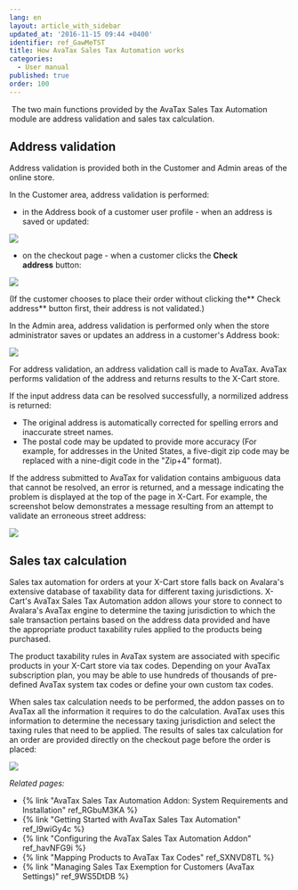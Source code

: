 ```yaml
---
lang: en
layout: article_with_sidebar
updated_at: '2016-11-15 09:44 +0400'
identifier: ref_GawMeTST
title: How AvaTax Sales Tax Automation works
categories:
  - User manual
published: true
order: 100
---
```



 The two main functions provided by the AvaTax Sales Tax Automation module are address validation and sales tax calculation.

## Address validation

Address validation is provided both in the Customer and Admin areas of the online store. 

In the Customer area, address validation is performed:

*   in the Address book of a customer user profile - when an address is saved or updated:

![]({{site.baseurl}}/attachments/8749288/8717984.png)

*   on the checkout page - when a customer clicks the **Check address** button:

![]({{site.baseurl}}/attachments/8749288/8717983.png)

(If the customer chooses to place their order without clicking the** Check address** button first, their address is not validated.)

In the Admin area, address validation is performed only when the store administrator saves or updates an address in a customer's Address book:

![]({{site.baseurl}}/attachments/8749288/8717987.png)

For address validation, an address validation call is made to AvaTax. AvaTax performs validation of the address and returns results to the X-Cart store.

If the input address data can be resolved successfully, a normilized address is returned:

*   The original address is automatically corrected for spelling errors and inaccurate street names.
*   The postal code may be updated to provide more accuracy (For example, for addresses in the United States, a five-digit zip code may be replaced with a nine-digit code in the "Zip+4" format). 

If the address submitted to AvaTax for validation contains ambiguous data that cannot be resolved, an error is returned, and a message indicating the problem is displayed at the top of the page in X-Cart. For example, the screenshot below demonstrates a message resulting from an attempt to validate an erroneous street address:

![]({{site.baseurl}}/attachments/8749288/8717556.png)

## Sales tax calculation

Sales tax automation for orders at your X-Cart store falls back on Avalara's extensive database of taxability data for different taxing jurisdictions. X-Cart's AvaTax Sales Tax Automation addon allows your store to connect to Avalara's AvaTax engine to determine the taxing jurisdiction to which the sale transaction pertains based on the address data provided and have the appropriate product taxability rules applied to the products being purchased. 

The product taxability rules in AvaTax system are associated with specific products in your X-Cart store via tax codes. Depending on your AvaTax subscription plan, you may be able to use hundreds of thousands of pre-defined AvaTax system tax codes or define your own custom tax codes. 

When sales tax calculation needs to be performed, the addon passes on to AvaTax all the information it requires to do the calculation. AvaTax uses this information to determine the necessary taxing jurisdiction and select the taxing rules that need to be applied. The results of sales tax calculation for an order are provided directly on the checkout page before the order is placed:

![]({{site.baseurl}}/attachments/8749288/8717988.png)

_Related pages:_

*   {% link "AvaTax Sales Tax Automation Addon: System Requirements and Installation" ref_RGbuM3KA %}
*   {% link "Getting Started with AvaTax Sales Tax Automation" ref_I9wiGy4c %}
*   {% link "Configuring the AvaTax Sales Tax Automation Addon" ref_havNFG9i %}
*   {% link "Mapping Products to AvaTax Tax Codes" ref_SXNVD8TL %}
*   {% link "Managing Sales Tax Exemption for Customers (AvaTax Settings)" ref_9WS5DtDB %}
